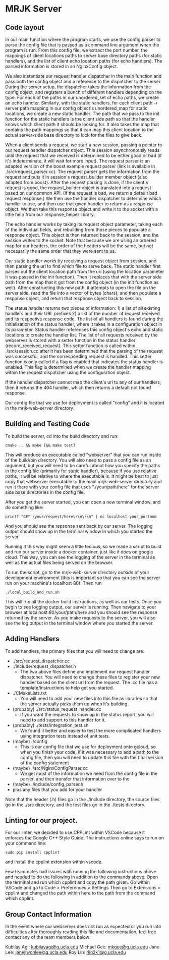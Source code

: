 # MRJK Server 

## Code layout

In our main function where the program starts, we use the config parser to parse the config file that is passed as a command line argument when the program is run. From this config file, we extract the port number, the mappings of client locations paths to server base directory paths (for static handlers), and the list of client echo location paths (for echo handlers). The parsed information is stored in an NginxConfig object.

We also instantiate our request handler dispatcher in the main function and pass both the config object and a reference to the dispatcher to the server. During the server setup, the dispatcher takes the information from the config object, and registers a bunch of different handlers depending on the type. For each of the paths in our unordered_set of echo paths, we create an echo handler. Similarly, with the static handlers, for each client path -> server path mapping in our config object's unordered_map for static locations, we create a new static handler. The path that we pass to the init function for the static handlers is the client side path so that the handler knows which client path it should be looking for. It also takes the map that contains the path mappings so that it can map this client location to the actual server-side base directory to look for the files to give back.

When a client sends a request, we start a new session, passing a pointer to our request handler dispatcher object. This session asynchronously reads until the request that we received is determined to be either good or bad (if it's indeterminate, it will wait for more input). The request parser is an adapted version of the boost example request parser (link is available in ./src/request_parser.cc). The request parser gets the information from the request and puts it in session's request_builder member object (also adapted from boost). After the request parsing is done, if the client's request is good, the request_builder object is translated into a request based on our common API. (If the request is bad, we return a default bad request response.) We then use the handler dispatcher to determine which handler to use, and then use that given handler to return us a response object. We then take this response object and write it to the socket with a little help from our response_helper library.

The echo handler works by taking its request object parameter, taking each of the individual fields, and rebuilding from those pieces to populate a response object. This object is then returned back to the session, and the session writes to the socket. Note that because we are using an ordered map for our headers, the order of the headers will be the same, but not necessarily the same order that they were sent to us.

Our static handler works by receiving a request object from session, and then parsing the uri to find which file to serve back. The static handler first parses out the client location path from the uri (using the location parameter it was passed in the init function). Then it replaces that with the server side path from the map that it got from the config object (in the init function as well). After constructing this new path, it attempts to open the file on the server side, read the file into a vector of bytes (chars), and then populate a response object, and return that response object back to session.

The status handler returns two pieces of information: 1) a list of all existing handlers and their URL prefixes 2) a list of the number of request received and its respective response code. The list of all handlers is found during the initialization of the status handler, where it takes in a configuration object in its parameter. Status handler references this config object's echo and static locations to create the handler list. The list of all requests received by the webserver is stored with a setter function in the status handler (record_received_request). This setter function is called within ./src/session.cc after it has been determined that the parsing of the request was successful, and the corresponding request is handled. This setter function is only called if a flag is enabled that indicates the status handler is enabled. This flag is determined when we create the handler mapping within the request dispatcher using the configuration object. 

If the handler dispatcher cannot map the client's uri to any of our handlers, then it returns the 404 handler, which then returns a default not found response.

Our config file that we use for deployment is called "config" and it is located in the mrjk-web-server directory. 


## Building and Testing Code

To build the server, cd into the build directory and run:

```
cmake .. && make [&& make test]
```

This will produce an executable called "webserver" that you can run inside of the build/bin directory. You will also need to pass a config file as an argument, but you will need to be careful about how you specify the paths in the config file (primarily for static handler), because if you use relative paths, it will be relative to where the executable is. It might be best to just copy that webserver executable to the main mrjk-web-server directory and run it there with your config file that uses "./your/path/here" for the server side base directories in the config file. 

After you get the server started, you can open a new terminal window, and do something like:

```
printf "GET /your/request/here\r\n\r\n" | nc localhost your_portnum
```

And you should see the repsonse sent back by our server. The logging output should show up in the terminal window in which you started the server.

Running it this way might seem a little tedious, so we made a script to build and run our server inside a docker container, just like it does on google cloud. This way, you can see the logging of the server in the terminal as well as the actual files being served on the browser.

To run the script, go to the mrjk-web-server directory *outside* of your development environment (this is important so that you can see the server run on your machine's localhost 80). Then run 
```
./local_build_and_run.sh
```
This will run all the docker build instructions, as well as our tests. Once you begin to see logging output, our server is running. Then navigate to your browser at localhost:80/your/path/here and you should see the response returned by the server. As you make requests to the server, you will also see the log output in the terminal window where you started the server.


## Adding Handlers

To add handlers, the primary files that you will need to change are:

- ./src/request_dispatcher.cc
- ./include/request_dispatcher.h
    - The two above files define and implement our request handler dispatcher. You will need to change these files to register your new handler based on the client uri from the request. The .cc file has a template/instructions to help get you started.
- ./CMakeLists.txt
    - You will need to add your new files into this file as libraries so that the server actually picks them up when it's building.
- (probably) ./src/status_request_handler.cc
    - If you want the requests to show up in the status report, you will need to add support to this handler for it.
- (probably) ./tests/integration_test.sh
    - We found it better and easier to test the more complicated handlers using integration tests instead of unit tests.
- (maybe) ./config
    - This is our config file that we use for deployment onto gcloud, so when you finish your code, if it was necessary to add a path to the config file, then you will need to update this file with the final version of the config statement
- (maybe) ./src/NginxConfigParser.cc
    - We get most of the information we need from the config file in the parser, and then transfer that information over to the 
- (maybe) ./include/config_parser.h
- plus any files that you add for your handler

Note that the header (.h) files go in the ./include directory, the source files go in the ./src directory, and the test files go in the ./tests directory. 

## Linting for our project. 

For our linter, we decided to use CPPLint within VSCode because it enforces the Google C++ Style Guide. The instructions online says to run on your command line: 
```
sudo pip install cpplint
```
and install the cpplint extension within vscode. 

Few teammates had issues with running the following instructions above and needed to do the following in addition to the commands above. 
Open the terminal and run which cpplint and copy the path given. 
Go within VSCode and go to Code > Preferences > Settings 
Then go to Extensions > cpplint and changed the path within here to the path from the command which cpplint. 

## Group Contact Information

In the event where our webserver does not run as expected or you run into difficulties after thoroughly reading this file and documentation, feel free contact any of the team members below:

Kubilay Agi: <kubilayagi@g.ucla.edu>
Michael Gee: <mkgee@g.ucla.edu>
Jane Lee: <janejiwonlee@g.ucla.edu>
Roy Lin: <rlin2k1@g.ucla.edu>